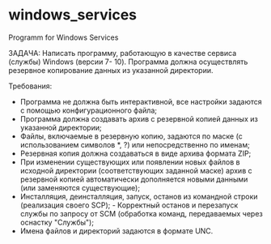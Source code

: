 # windows_services
Programm for Windows Services

ЗАДАЧА: Написать программу, работающую в качестве сервиса (службы) Windows (версии 7- 10). Программа должна осуществлять резервное копирование данных из указанной директории. 

Требования: 
- Программа не должна быть интерактивной, все настройки задаются с помощью конфигурационного файла; 
- Программа должна создавать архив с резервной копией данных из указанной директории; 
- Файлы, включаемые в резервную копию, задаются по маске (с использованием символов *, ?) или непосредственно по именам; 
- Резервная копия должна создаваться в виде архива формата ZIP; 
- При изменении существующих или появлении новых файлов в исходной директории (соответствующих заданной маске) архив с резервной копией автоматически дополняется новыми данными (или заменяются существующие); 
- Инсталляция, деинсталляция, запуск, останов из командной строки (реализация своего SCP); - Корректный останов и перезапуск службы по запросу от SCM (обработка команд, передаваемых через оснастку "Службы"); 
- Имена файлов и директорий задаются в формате UNC. 
